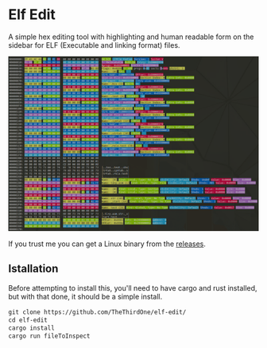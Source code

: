 Elf Edit
========

A simple hex editing tool with highlighting and human readable form on the sidebar for ELF (Executable and linking format) files.

![Screenshot showing a tiny binary](screenshot.png)

If you trust me you can get a Linux binary from the [releases](https://github.com/TheThirdOne/elf-edit/releases).

## Istallation

Before attempting to install this, you'll need to have cargo and rust installed, but with that done, it should be a simple install.

```
git clone https://github.com/TheThirdOne/elf-edit/
cd elf-edit
cargo install
cargo run fileToInspect
```